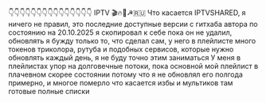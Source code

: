 👇👇👇👇👇👇👇👇👇👇👇👇👇👇👇
IPTV
🎬🔥🍿☭🇷🇺
Что касается IPTVSHARED, я ничего не правил, это последние доступные версии с гитхаба автора по состоянию на 20.10.2025 я скопировал к себе пока он не удалил, обновлять я бужду только то, что сделал сам, у него в плейлисте много токенов триколора, рутуба и подобных сервисов, которые нужно обновлять каждый день, я не буду точно этим заниматься
У меня в плейлистах упор на долговечные потоки, пока основной мой плейлист в плачевном скорее состоянии потому что я не обновлял его полгода примерно, и многое померло
что касается избы и мультиков там готовые полные списки
